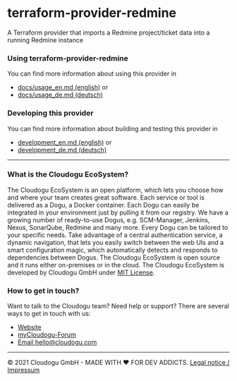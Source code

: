 # terraform-provider-redmine

A Terraform provider that imports a Redmine project/ticket data into a running Redmine instance

### Using terraform-provider-redmine

You can find more information about using this provider in
- [docs/usage_en.md (english)](docs/usage_en.md) or
- [docs/usage_de.md (deutsch)](docs/usage_de.md)


### Developing this provider

You can find more information about building and testing this provider in 
- [development_en.md (english)](docs/development/development_en.md) or
- [development_de.md (deutsch)](docs/development/development_de.md)

---
### What is the Cloudogu EcoSystem?

The Cloudogu EcoSystem is an open platform, which lets you choose how and where your team creates great software. Each service or tool is delivered as a Dogu, a Docker container. Each Dogu can easily be integrated in your environment just by pulling it from our registry. We have a growing number of ready-to-use Dogus, e.g. SCM-Manager, Jenkins, Nexus, SonarQube, Redmine and many more. Every Dogu can be tailored to your specific needs. Take advantage of a central authentication service, a dynamic navigation, that lets you easily switch between the web UIs and a smart configuration magic, which automatically detects and responds to dependencies between Dogus. The Cloudogu EcoSystem is open source and it runs either on-premises or in the cloud. The Cloudogu EcoSystem is developed by Cloudogu GmbH under [MIT License](https://cloudogu.com/license.html).

### How to get in touch?
Want to talk to the Cloudogu team? Need help or support? There are several ways to get in touch with us:

* [Website](https://cloudogu.com)
* [myCloudogu-Forum](https://forum.cloudogu.com/topic/34?ctx=1)
* [Email hello@cloudogu.com](mailto:hello@cloudogu.com)

---
&copy; 2021 Cloudogu GmbH - MADE WITH :heart:&nbsp;FOR DEV ADDICTS. [Legal notice / Impressum](https://cloudogu.com/imprint.html)